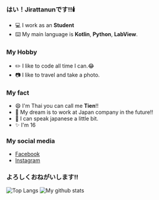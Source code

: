 ### はい！Jirattanunです‼🕯️ 

- 💻 I work as an **Student** 
- ⌨️ My main language is **Kotlin**, **Python**, **LabView**. 

### My Hobby

- ✏️ I like to code all time I can.😂
- 📷 I like to travel and take a photo.

### My fact

- 😄 I'm Thai you can call me **Tien**!!
- 🎏 My dream is to work at Japan company in the future!!
- 💬 I can speak japanese a little bit. 
- ✨ I'm 16

### My social media

  - [Facebook](https://www.facebook.com/jirattanun.leeudomwong/)
  - [Instagram](https://www.instagram.com/5469656d/)

### よろしくおねがいします!!

![Top Langs](https://github-readme-stats.vercel.app/api/top-langs/?username=Tien-jirattanun)
![My github stats](https://github-readme-stats.vercel.app/api?username=Tien-jirattanun&show_icons=true)

<!--
**Tien-Jirattanun/Tien-Jirattanun** is a ✨ _special_ ✨ repository because its `README.md` (this file) appears on your GitHub profile.

Here are some ideas to get you started:

- 🔭 I’m currently working on ...
- 🌱 I’m currently learning ...
- 👯 I’m looking to collaborate on ...
- 🤔 I’m looking for help with ...
- 💬 Ask me about ...
- 📫 How to reach me: ...
- 😄 Pronouns: ...
- ⚡ Fun fact: ...
-->
